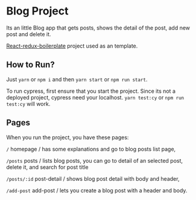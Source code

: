 # Blog Project

Its an little Blog app that gets posts, shows the detail of the post, add new post and delete it.

[React-redux-boilerplate](https://github.com/adeministratorTr/react-redux-boilerplate) project used as an template.

## How to Run?

Just `yarn` or `npm i` and then `yarn start` or `npm run start`. 

To run cypress, first ensure that you start the project. Since its not a deployed project, cypress need your localhost. `yarn test:cy` or `npm run test:cy` will work.

## Pages
When you run the project, you have these pages:

  `/`           homepage    / has some explanations and go to blog posts list page,
  
  `/posts`      posts       / lists blog posts, you can go to detail of an selected post, delete it, and search for post title
  
  `/posts/:id`  post-detail / shows blog post detail with body and header,
  
  `/add-post`   add-post    / lets you create a blog post with a header and body.
  
